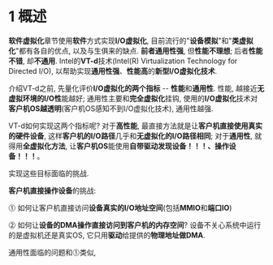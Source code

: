 # 1 概述

**软件虚拟化**章节使用**软件**方式实现**I/O虚拟化**, 目前流行的"**设备模拟**"和"**类虚拟化**"都有各自的优点, 以及与生俱来的缺点. **前者通用性强**, 但**性能不理想**; 后者**性能不错**, 却**不通用**. Intel的**VT\-d**技术(Intel(R) Virtualization Technology for Directed I/O), 以帮助实现**通用性强**、**性能高**的**新型I/O虚拟化技术**.

介绍VT\-d之前, 先量化评价**I/O虚拟化的两个指标** \-\- **性能**和**通用性**. 性能, 越接近**无虚拟环境的I/O性**能越好; 通用性主要和**完全虚拟化**挂钩, 使用的**I/O虚拟化**技术对**客户机OS越透明**(客户机OS感知不到I/O虚拟化技术), 通用性越强. 

VT\-d如何实现这两个指标呢? 对于**高性能**, 最直接方法就是让**客户机直接使用真实的硬件设备**, 这样**客户机的I/O路径**几乎和**无虚拟化的I/O路径相同**; 对于**通用性**, 就得用**全虚拟化方法**, 让**客户机OS**能使用**自带驱动发现设备！！！、操作设备！！！**。

实现这些目标面临的挑战.

**客户机直接操作设备**的挑战:

⓵ 如何让客户机直接访问**设备真实的I/O地址空间**(包括**MMIO**和**端口IO**)

⓶ 如何让**设备的DMA操作直接访问到客户机的内存空间**? 设备不关心系统中运行的是虚拟机还是真实OS, 它只用**驱动**给提供的**物理地址做DMA**.

通用性面临的问题和⓵类似, 